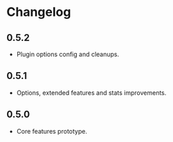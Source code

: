 # Changelog

## 0.5.2
 - Plugin options config and cleanups.

## 0.5.1
 - Options, extended features and stats improvements.

## 0.5.0
 - Core features prototype.
